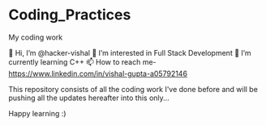 # Coding_Practices
My coding work

👋 Hi, I’m @hacker-vishal
👀 I’m interested in Full Stack Development
🌱 I’m currently learning C++
📫 How to reach me- https://www.linkedin.com/in/vishal-gupta-a05792146

This repository consists of all the coding work I've done before and will be pushing
all the updates hereafter into this only...

Happy learning :)
